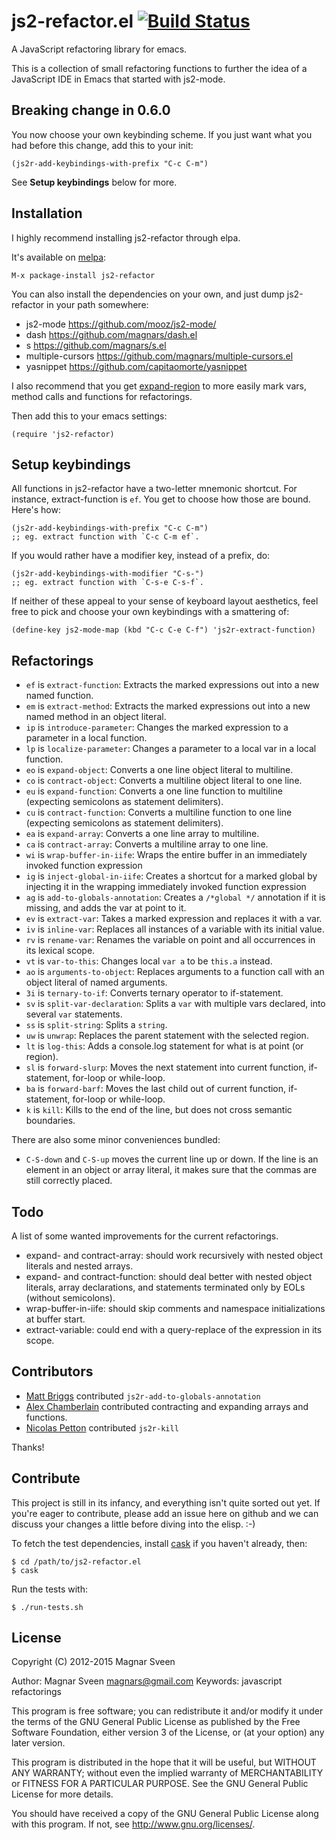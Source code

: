 # js2-refactor.el [![Build Status](https://secure.travis-ci.org/magnars/js2-refactor.el.png)](http://travis-ci.org/magnars/js2-refactor.el)

A JavaScript refactoring library for emacs.

This is a collection of small refactoring functions to further the idea of a
JavaScript IDE in Emacs that started with js2-mode.

## Breaking change in 0.6.0

You now choose your own keybinding scheme. If you just want what you had
before this change, add this to your init:

    (js2r-add-keybindings-with-prefix "C-c C-m")

See **Setup keybindings** below for more.

## Installation

I highly recommend installing js2-refactor through elpa.

It's available on [melpa](http://melpa.milkbox.net/):

    M-x package-install js2-refactor

You can also install the dependencies on your own, and just dump
js2-refactor in your path somewhere:

 * js2-mode https://github.com/mooz/js2-mode/
 * dash https://github.com/magnars/dash.el
 * s https://github.com/magnars/s.el
 * multiple-cursors https://github.com/magnars/multiple-cursors.el
 * yasnippet https://github.com/capitaomorte/yasnippet

I also recommend that you get
[expand-region](https://github.com/magnars/expand-region.el) to more easily mark
vars, method calls and functions for refactorings.

Then add this to your emacs settings:

    (require 'js2-refactor)

## Setup keybindings

All functions in js2-refactor have a two-letter mnemonic shortcut. For
instance, extract-function is `ef`. You get to choose how those are bound.
Here's how:

    (js2r-add-keybindings-with-prefix "C-c C-m")
    ;; eg. extract function with `C-c C-m ef`.

If you would rather have a modifier key, instead of a prefix, do:

    (js2r-add-keybindings-with-modifier "C-s-")
    ;; eg. extract function with `C-s-e C-s-f`.

If neither of these appeal to your sense of keyboard layout aesthetics, feel free
to pick and choose your own keybindings with a smattering of:

    (define-key js2-mode-map (kbd "C-c C-e C-f") 'js2r-extract-function)

## Refactorings

 * `ef` is `extract-function`: Extracts the marked expressions out into a new named function.
 * `em` is `extract-method`: Extracts the marked expressions out into a new named method in an object literal.
 * `ip` is `introduce-parameter`: Changes the marked expression to a parameter in a local function.
 * `lp` is `localize-parameter`: Changes a parameter to a local var in a local function.
 * `eo` is `expand-object`: Converts a one line object literal to multiline.
 * `co` is `contract-object`: Converts a multiline object literal to one line.
 * `eu` is `expand-function`: Converts a one line function to multiline (expecting semicolons as statement delimiters).
 * `cu` is `contract-function`: Converts a multiline function to one line (expecting semicolons as statement delimiters).
 * `ea` is `expand-array`: Converts a one line array to multiline.
 * `ca` is `contract-array`: Converts a multiline array to one line.
 * `wi` is `wrap-buffer-in-iife`: Wraps the entire buffer in an immediately invoked function expression
 * `ig` is `inject-global-in-iife`: Creates a shortcut for a marked global by injecting it in the wrapping immediately invoked function expression
 * `ag` is `add-to-globals-annotation`: Creates a `/*global */` annotation if it is missing, and adds the var at point to it.
 * `ev` is `extract-var`: Takes a marked expression and replaces it with a var.
 * `iv` is `inline-var`: Replaces all instances of a variable with its initial value.
 * `rv` is `rename-var`: Renames the variable on point and all occurrences in its lexical scope.
 * `vt` is `var-to-this`: Changes local `var a` to be `this.a` instead.
 * `ao` is `arguments-to-object`: Replaces arguments to a function call with an object literal of named arguments.
 * `3i` is `ternary-to-if`: Converts ternary operator to if-statement.
 * `sv` is `split-var-declaration`: Splits a `var` with multiple vars declared, into several `var` statements.
 * `ss` is `split-string`: Splits a `string`.
 * `uw` is `unwrap`: Replaces the parent statement with the selected region.
 * `lt` is `log-this`: Adds a console.log statement for what is at point (or region).
 * `sl` is `forward-slurp`: Moves the next statement into current function, if-statement, for-loop or while-loop.
 * `ba` is `forward-barf`: Moves the last child out of current function, if-statement, for-loop or while-loop.
 * `k` is `kill`: Kills to the end of the line, but does not cross semantic boundaries.

There are also some minor conveniences bundled:

 * `C-S-down` and `C-S-up` moves the current line up or down. If the line is an
   element in an object or array literal, it makes sure that the commas are
   still correctly placed.

## Todo

A list of some wanted improvements for the current refactorings.

 * expand- and contract-array: should work recursively with nested
   object literals and nested arrays.
 * expand- and contract-function: should deal better with nested
   object literals, array declarations, and statements terminated only
   by EOLs (without semicolons).
 * wrap-buffer-in-iife: should skip comments and namespace initializations at buffer start.
 * extract-variable: could end with a query-replace of the expression in its scope.

## Contributors

* [Matt Briggs](https://github.com/mbriggs) contributed `js2r-add-to-globals-annotation`
* [Alex Chamberlain](https://github.com/apchamberlain) contributed contracting and expanding arrays and functions.
* [Nicolas Petton](https://github.com/NicolasPetton) contributed `js2r-kill`

Thanks!

## Contribute

This project is still in its infancy, and everything isn't quite sorted out
yet. If you're eager to contribute, please add an issue here on github and we
can discuss your changes a little before diving into the elisp. :-)

To fetch the test dependencies, install
[cask](https://github.com/rejeep/cask.el) if you haven't already,
then:

    $ cd /path/to/js2-refactor.el
    $ cask

Run the tests with:

    $ ./run-tests.sh

## License

Copyright (C) 2012-2015 Magnar Sveen

Author: Magnar Sveen <magnars@gmail.com>
Keywords: javascript refactorings

This program is free software; you can redistribute it and/or modify
it under the terms of the GNU General Public License as published by
the Free Software Foundation, either version 3 of the License, or
(at your option) any later version.

This program is distributed in the hope that it will be useful,
but WITHOUT ANY WARRANTY; without even the implied warranty of
MERCHANTABILITY or FITNESS FOR A PARTICULAR PURPOSE.  See the
GNU General Public License for more details.

You should have received a copy of the GNU General Public License
along with this program.  If not, see <http://www.gnu.org/licenses/>.
